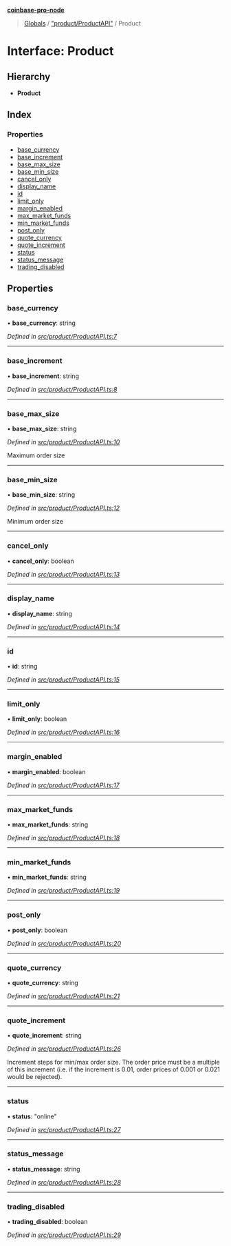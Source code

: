 **[coinbase-pro-node](../README.md)**

> [Globals](../globals.md) / ["product/ProductAPI"](../modules/_product_productapi_.md) / Product

# Interface: Product

## Hierarchy

- **Product**

## Index

### Properties

- [base_currency](_product_productapi_.product.md#base_currency)
- [base_increment](_product_productapi_.product.md#base_increment)
- [base_max_size](_product_productapi_.product.md#base_max_size)
- [base_min_size](_product_productapi_.product.md#base_min_size)
- [cancel_only](_product_productapi_.product.md#cancel_only)
- [display_name](_product_productapi_.product.md#display_name)
- [id](_product_productapi_.product.md#id)
- [limit_only](_product_productapi_.product.md#limit_only)
- [margin_enabled](_product_productapi_.product.md#margin_enabled)
- [max_market_funds](_product_productapi_.product.md#max_market_funds)
- [min_market_funds](_product_productapi_.product.md#min_market_funds)
- [post_only](_product_productapi_.product.md#post_only)
- [quote_currency](_product_productapi_.product.md#quote_currency)
- [quote_increment](_product_productapi_.product.md#quote_increment)
- [status](_product_productapi_.product.md#status)
- [status_message](_product_productapi_.product.md#status_message)
- [trading_disabled](_product_productapi_.product.md#trading_disabled)

## Properties

### base_currency

• **base_currency**: string

_Defined in [src/product/ProductAPI.ts:7](https://github.com/bennycode/coinbase-pro-node/blob/493485c/src/product/ProductAPI.ts#L7)_

---

### base_increment

• **base_increment**: string

_Defined in [src/product/ProductAPI.ts:8](https://github.com/bennycode/coinbase-pro-node/blob/493485c/src/product/ProductAPI.ts#L8)_

---

### base_max_size

• **base_max_size**: string

_Defined in [src/product/ProductAPI.ts:10](https://github.com/bennycode/coinbase-pro-node/blob/493485c/src/product/ProductAPI.ts#L10)_

Maximum order size

---

### base_min_size

• **base_min_size**: string

_Defined in [src/product/ProductAPI.ts:12](https://github.com/bennycode/coinbase-pro-node/blob/493485c/src/product/ProductAPI.ts#L12)_

Minimum order size

---

### cancel_only

• **cancel_only**: boolean

_Defined in [src/product/ProductAPI.ts:13](https://github.com/bennycode/coinbase-pro-node/blob/493485c/src/product/ProductAPI.ts#L13)_

---

### display_name

• **display_name**: string

_Defined in [src/product/ProductAPI.ts:14](https://github.com/bennycode/coinbase-pro-node/blob/493485c/src/product/ProductAPI.ts#L14)_

---

### id

• **id**: string

_Defined in [src/product/ProductAPI.ts:15](https://github.com/bennycode/coinbase-pro-node/blob/493485c/src/product/ProductAPI.ts#L15)_

---

### limit_only

• **limit_only**: boolean

_Defined in [src/product/ProductAPI.ts:16](https://github.com/bennycode/coinbase-pro-node/blob/493485c/src/product/ProductAPI.ts#L16)_

---

### margin_enabled

• **margin_enabled**: boolean

_Defined in [src/product/ProductAPI.ts:17](https://github.com/bennycode/coinbase-pro-node/blob/493485c/src/product/ProductAPI.ts#L17)_

---

### max_market_funds

• **max_market_funds**: string

_Defined in [src/product/ProductAPI.ts:18](https://github.com/bennycode/coinbase-pro-node/blob/493485c/src/product/ProductAPI.ts#L18)_

---

### min_market_funds

• **min_market_funds**: string

_Defined in [src/product/ProductAPI.ts:19](https://github.com/bennycode/coinbase-pro-node/blob/493485c/src/product/ProductAPI.ts#L19)_

---

### post_only

• **post_only**: boolean

_Defined in [src/product/ProductAPI.ts:20](https://github.com/bennycode/coinbase-pro-node/blob/493485c/src/product/ProductAPI.ts#L20)_

---

### quote_currency

• **quote_currency**: string

_Defined in [src/product/ProductAPI.ts:21](https://github.com/bennycode/coinbase-pro-node/blob/493485c/src/product/ProductAPI.ts#L21)_

---

### quote_increment

• **quote_increment**: string

_Defined in [src/product/ProductAPI.ts:26](https://github.com/bennycode/coinbase-pro-node/blob/493485c/src/product/ProductAPI.ts#L26)_

Increment steps for min/max order size. The order price must be a multiple of this increment (i.e. if the increment is 0.01, order prices of 0.001 or 0.021 would be rejected).

---

### status

• **status**: \"online\"

_Defined in [src/product/ProductAPI.ts:27](https://github.com/bennycode/coinbase-pro-node/blob/493485c/src/product/ProductAPI.ts#L27)_

---

### status_message

• **status_message**: string

_Defined in [src/product/ProductAPI.ts:28](https://github.com/bennycode/coinbase-pro-node/blob/493485c/src/product/ProductAPI.ts#L28)_

---

### trading_disabled

• **trading_disabled**: boolean

_Defined in [src/product/ProductAPI.ts:29](https://github.com/bennycode/coinbase-pro-node/blob/493485c/src/product/ProductAPI.ts#L29)_
